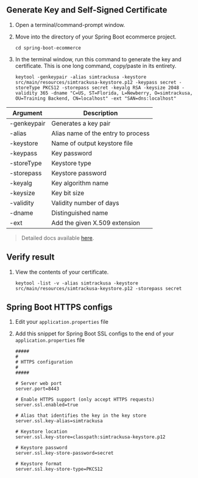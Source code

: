 ## Generate Key and Self-Signed Certificate
1. Open a terminal/command-prompt window.

2. Move into the directory of your Spring Boot ecommerce project.
    ```
    cd spring-boot-ecommerce
    ```

3. In the terminal window, run this command to generate the key and certificate. This is one long command, copy/paste in its entirety.
    ```
    keytool -genkeypair -alias simtrackusa -keystore src/main/resources/simtrackusa-keystore.p12 -keypass secret -storeType PKCS12 -storepass secret -keyalg RSA -keysize 2048 -validity 365 -dname "C=US, ST=Florida, L=Newberry, O=simtrackusa, OU=Training Backend, CN=localhost" -ext "SAN=dns:localhost"
    ```

| Argument    | Description                        |
|-------------|------------------------------------|
| -genkeypair | Generates a key pair               |
| -alias      | Alias name of the entry to process |
| -keystore   | Name of output keystore file       |
| -keypass    | Key password                       |
| -storeType  | Keystore type                      |
| -storepass  | Keystore password                  |
| -keyalg     | Key algorithm name                 |
| -keysize    | Key bit size                       |
| -validity   | Validity number of days            |
| -dname      | Distinguished name                 |
| -ext        | Add the given X.509 extension      |

> Detailed docs available [here](https://docs.oracle.com/en/java/javase/13/docs/specs/man/keytool.html).

## Verify result
1. View the contents of your certificate.
    ```
    keytool -list -v -alias simtrackusa -keystore src/main/resources/simtrackusa-keystore.p12 -storepass secret
    ```

## Spring Boot HTTPS configs

1. Edit your `application.properties` file
2. Add this snippet for Spring Boot SSL configs to the end of your `application.properties` file

    ```
    #####
    #
    # HTTPS configuration
    #
    #####

    # Server web port
    server.port=8443

    # Enable HTTPS support (only accept HTTPS requests)
    server.ssl.enabled=true

    # Alias that identifies the key in the key store
    server.ssl.key-alias=simtrackusa

    # Keystore location
    server.ssl.key-store=classpath:simtrackusa-keystore.p12

    # Keystore password
    server.ssl.key-store-password=secret

    # Keystore format
    server.ssl.key-store-type=PKCS12
    ```